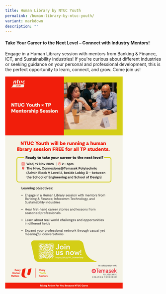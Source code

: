 ```yaml
---
title: Human Library by NTUC Youth
permalink: /human-library-by-ntuc-youth/
variant: markdown
description: ""
---
```

<h4><strong>        

**Take Your Career to the Next Level – Connect with Industry Mentors!**</strong></h4>

Engage in a Human Library session with mentors from Banking &amp; Finance, ICT, and Sustainability industries! If you're curious about different industries or seeking guidance on your personal and professional development, this is the perfect opportunity to learn, connect, and grow. Come join us!

<div class="isomer-image-wrapper">
	

<img style="width: 75%;" height="auto" width="100%" alt="" src="/images/2025/ntuc_youth.jpg">
	


<style>
	.col.is-8.is-offset-2.print-content{
	width:75%;
	}
.col.is-1.has-float-btns.is-position-relative.is-hidden-touch
	{
	display:none;
	}
</style></div>